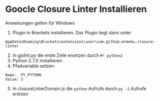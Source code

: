 # Goocle Closure Linter Installieren
Anweisungen gelten für Windows
1. Plugin in Brackets installieren. Das Plugin liegt dann unter
```
AppData\Roaming\Brackets\extensions\user\com.github.mrmeku.closure-linter
```
2. In gjslint.py die erste Zeile ersetzen durch ```#! python2```
3. Python 2.7.X installieren
4. Pfadvariable setzen:
```
Name:  PY_PYTHON
Value: 3
```
5. In closureLinterDomain.js die ```python``` Aufrufe durch ```py -2``` Aufrufe erstzen